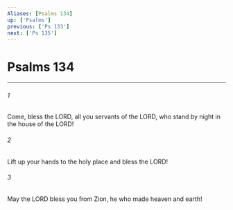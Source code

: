 ```yaml
---
Aliases: [Psalms 134]
up: ['Psalms']
previous: ['Ps 133']
next: ['Ps 135']
---
```

# Psalms 134
***



###### 1 
Come, bless the LORD, all you servants of the LORD, who stand by night in the house of the LORD! 

###### 2 
Lift up your hands to the holy place and bless the LORD! 

###### 3 
May the LORD bless you from Zion, he who made heaven and earth!
